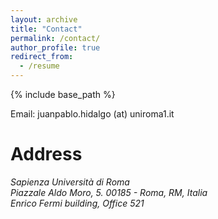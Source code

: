 ```yaml
---
layout: archive
title: "Contact"
permalink: /contact/
author_profile: true
redirect_from:
  - /resume
---
```


{% include base_path %}

Email: juanpablo.hidalgo (at) uniroma1.it

Address
======
<address>
  Sapienza Università di Roma<br /> Piazzale Aldo Moro, 5. 00185 - Roma, RM, Italia<br /> Enrico Fermi building, Office 521
</address>
